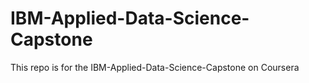 # IBM-Applied-Data-Science-Capstone
This repo is for the IBM-Applied-Data-Science-Capstone on Coursera
